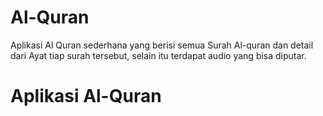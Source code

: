 # Al-Quran
Aplikasi Al Quran sederhana yang berisi semua Surah Al-quran dan detail dari Ayat tiap surah tersebut, selain itu terdapat audio yang bisa diputar.
<h1>Aplikasi Al-Quran</h1>
